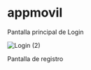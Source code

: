# appmovil

Pantalla principal de Login

![Login (2)](https://user-images.githubusercontent.com/61418460/78951132-a16a4200-7a96-11ea-89b5-109f6a2c95ce.png)

Pantalla de registro


